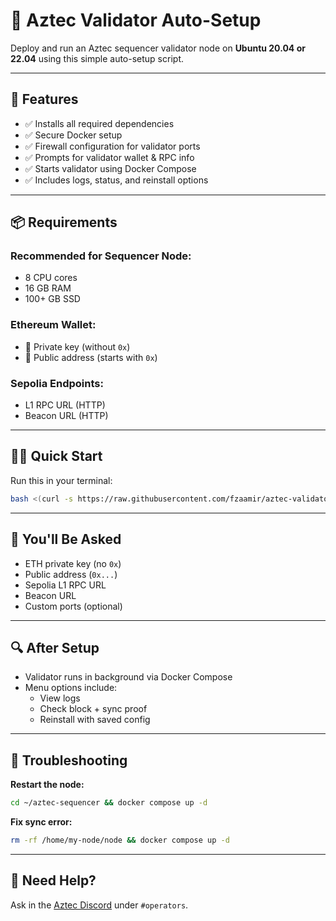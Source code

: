 # 📘 Aztec Validator Auto-Setup
 
 Deploy and run an Aztec sequencer validator node on **Ubuntu 20.04 or 22.04** using this simple auto-setup script.
 
 ---
 
 ## 🚀 Features
 
 - ✅ Installs all required dependencies
 - ✅ Secure Docker setup
 - ✅ Firewall configuration for validator ports
 - ✅ Prompts for validator wallet & RPC info
 - ✅ Starts validator using Docker Compose
 - ✅ Includes logs, status, and reinstall options
 
 ---
 
 ## 📦 Requirements
 
 ### Recommended for Sequencer Node:
 - 8 CPU cores
 - 16 GB RAM
 - 100+ GB SSD
 
 ### Ethereum Wallet:
 - 🔐 Private key (without `0x`)
 - 🧾 Public address (starts with `0x`)
 
 ### Sepolia Endpoints:
 - L1 RPC URL (HTTP)
 - Beacon URL (HTTP)
 
 ---
 
 ## 🧑‍💻 Quick Start
 
 Run this in your terminal:
 
 ```bash
 bash <(curl -s https://raw.githubusercontent.com/fzaamir/aztec-validator-auto-setup/main/install.sh)
 ```
 
 ---
 
 ## 🧠 You'll Be Asked
 
 - ETH private key (no `0x`)
 - Public address (`0x...`)
 - Sepolia L1 RPC URL
 - Beacon URL
 - Custom ports (optional)
 
 ---
 
 ## 🔍 After Setup
 
 - Validator runs in background via Docker Compose
 - Menu options include:
   - View logs
   - Check block + sync proof
   - Reinstall with saved config
 
 ---
 
 ## 🧯 Troubleshooting
 
 **Restart the node:**
 ```bash
 cd ~/aztec-sequencer && docker compose up -d
 ```
 
 **Fix sync error:**
 ```bash
 rm -rf /home/my-node/node && docker compose up -d
 ```
 
 ---
 
 ## 🙋 Need Help?
 
 Ask in the [Aztec Discord](https://discord.gg/aztecprotocol) under `#operators`.
